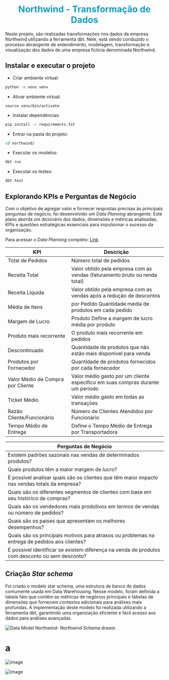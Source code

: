 # <h1 align="center"><font color = #119fbf>Northwind - Transformação de Dados</font></h1>
Neste projeto, são realizadas transformações nos dados da empresa Northwind utilizando a ferramenta dbt. Nele, está sendo conduzido o processo abrangente de entendimento, modelagem, transformação e visualização dos dados de uma empresa fictícia denominada Northwind.

## Instalar e executar o projeto

- Criar ambiente virtual:

```bash
python -m venv venv
```

- Ativar ambiente virtual:
```
source venv/bin/activate
```

- Instalar dependências: 
```bash
pip install -r requirements.txt
```

- Entrar na pasta do projeto:
```bash
cd northwind/
```

- Executar os modelos:
```bash
dbt run
```

- Executar os testes:
```bash
dbt test
```

## Explorando KPIs e Perguntas de Negócio
Com o objetivo de agregar valor e fornecer respostas precisas às principais perguntas de negócio, foi desenvolvido um *Data Planning* abrangente. Este plano aborda um dicionário dos dados, dimensões e métricas analisadas, KPIs e questões estratégicas essenciais para impulsionar o sucesso da organização. 

Para acessar o *Data Planning* completo: [Link](https://docs.google.com/spreadsheets/d/1DBWSw4Ze7Jrt-6uNas9ogmbMdK80h45A/edit?usp=sharing&ouid=112453950943237838733&rtpof=true&sd=true)

| KPI | Descrição |
|----------|----------|
| Total de Pedidos |	Número total de pedidos |
| Receita Total	| Valor obtido pela empresa com as vendas (faturamento bruto ou renda total) |
| Receita Líquida| 	Valor obtido pela empresa com as vendas após a redução de descontos | 
| Média de Itens|  por Pedido	Quantidade média de produtos em cada pedido |  
| Margem de Lucro|  Produto	Define a margem de lucro média por produto | 
| Produto mais recorrente| 	O produto mais recorrente em pedidos | 
| Descontinuado| Quantidade de produtos que não estão mais disponível para venda | 
| Produtos por Fornecedor| 	Quantidade de produtos fornecidos por cada fornecedor | 
| Valor Médio de Compra por Cliente | Valor médio gasto por um cliente específico em suas compras durante um período | 
| Ticket Médio | Valor médio gasto em todas as transações | 
| Razão Cliente/Funcionário | Número de Clientes Atendidos por Funcionário | 
| Tempo Médio de Entrega | Define o Tempo Médio de Entrega por Transportadora | 

| Perguntas de Negócio |
|----------|
| Existem padrões sazonais nas vendas de determinados produtos?		 |			
| Quais produtos têm a maior margem de lucro? |		
| É possível analisar quais são os clientes que têm maior impacto nas vendas totais da empresa? |					
| Quais são os diferentes segmentos de clientes com base em seu histórico de compras? | É possível personalizar ofertas ou campanhas de marketing para diferentes segmentos de clientes? |					
| Quais são os vendedores mais produtivos em termos de vendas ou número de pedidos? |					
| Quais são os países que apresentam os melhores desempenhos? |					
| Quais são os principais motivos para atrasos ou problemas na entrega de pedidos aos clientes? |					
| É possivel identificar se existem diferença na venda de produtos com desconto ou sem desconto? |

## Criação *Star schema*
Foi criado o modelo star schema, uma estrutura de banco de dados comumente usada em Data Warehousing. Nesse modelo, foram definida a tabela fato que contêm as métricas de negócios principais e tabelas de dimensões que fornecem contextos adicionais para análises mais profundas. A implementação deste modelo foi realizada utilizando a ferramenta dbt, garantindo uma organização eficiente e fácil acesso aos dados para análises avançadas.

![Data Model Northwind- Northwind  Schema drawio](https://github.com/andressagomes26/northwind_analytics/assets/60404990/2f107e56-ead3-4362-9e09-f2230e9471ca)

# a

![image](https://github.com/andressagomes26/northwind_analytics/assets/60404990/00e0aa6b-72be-4b87-bae9-909f414e8d54)

![image](https://github.com/andressagomes26/northwind_analytics/assets/60404990/326584d0-1a3e-4114-941c-fd38cb94c939)
